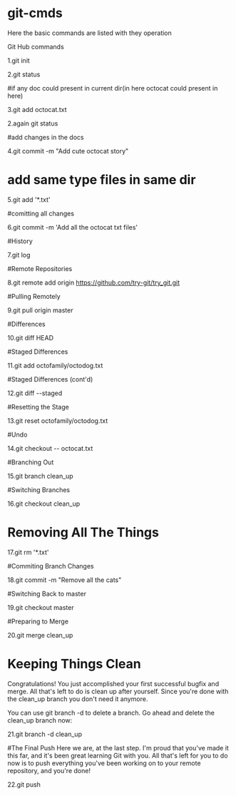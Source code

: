 # git-cmds

Here the basic commands are listed with they operation 

Git Hub commands

1.git init

2.git status

#if any doc could present in current dir(in here octocat could present in here)

3.git add octocat.txt

2.again git status

#add changes in the docs 

4.git commit -m "Add cute octocat story"

# add same type files in same dir

5.git add '*.txt'

#comitting all changes

6.git commit -m 'Add all the octocat txt files'

#History

7.git log

#Remote Repositories

8.git remote add origin https://github.com/try-git/try_git.git

#Pulling Remotely

9.git pull origin master

#Differences

10.git diff HEAD

#Staged Differences

11.git add octofamily/octodog.txt

#Staged Differences (cont'd)

12.git diff --staged

#Resetting the Stage

13.git reset octofamily/octodog.txt

#Undo

14.git checkout -- octocat.txt

#Branching Out

15.git branch clean_up

#Switching Branches

16.git checkout clean_up

# Removing All The Things

17.git rm '*.txt'

#Commiting Branch Changes

18.git commit -m "Remove all the cats"

#Switching Back to master

19.git checkout master

#Preparing to Merge

20.git merge clean_up

# Keeping Things Clean
Congratulations! You just accomplished your first successful bugfix and merge. All that's left to do is clean up after yourself. Since you're done with the clean_up branch you don't need it anymore.

You can use git branch -d <branch name> to delete a branch. Go ahead and delete the clean_up branch now:

21.git branch -d clean_up

#The Final Push
Here we are, at the last step. I'm proud that you've made it this far, and it's been great learning Git with you. All that's left for you to do now is to push everything you've been working on to your remote repository, and you're done!

22.git push

